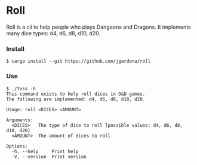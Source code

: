 # Roll
Roll is a cli to help people who plays Dangeons and Dragons. It implements many dice types: d4, d6, d8, d10, d20.

### Install

```
$ cargo install --git https://github.com/jgardona/roll
```

### Use

```
$ ./toss -h
This command exists to help roll dices in D&D games.
The following are implemented: d4, d6, d8, d10, d20.

Usage: roll <DICES> <AMOUNT>

Arguments:
  <DICES>   The type of dice to roll [possible values: d4, d6, d8, d10, d20]
  <AMOUNT>  The amount of dices to roll

Options:
  -h, --help     Print help
  -V, --version  Print version

```